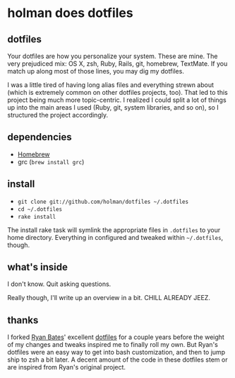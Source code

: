 # holman does dotfiles

## dotfiles

Your dotfiles are how you personalize your system. These are mine. The very prejudiced mix: OS X, zsh, Ruby, Rails, git, homebrew, TextMate. If you match up along most of those lines, you may dig my dotfiles.

I was a little tired of having long alias files and everything strewn about (which is extremely common on other dotfiles projects, too). That led to this project being much more topic-centric. I realized I could split a lot of things up into the main areas I used (Ruby, git, system libraries, and so on), so I structured the project accordingly.

## dependencies

- [Homebrew](http://github.com/mxcl/homebrew)
- grc (`brew install grc`)

## install

- `git clone git://github.com/holman/dotfiles ~/.dotfiles`
- `cd ~/.dotfiles`
- `rake install`

The install rake task will symlink the appropriate files in `.dotfiles` to your home directory. Everything in configured and tweaked within `~/.dotfiles`, though.

## what's inside

I don't know. Quit asking questions.

Really though, I'll write up an overview in a bit. CHILL ALREADY JEEZ.

## thanks

I forked [Ryan Bates](http://github.com/ryanb)' excellent [dotfiles](http://github.com/ryanb/dotfiles) for a couple years before the weight of my changes and tweaks inspired me to finally roll my own. But Ryan's dotfiles were an easy way to get into bash customization, and then to jump ship to zsh a bit later. A decent amount of the code in these dotfiles stem or are inspired from Ryan's original project.